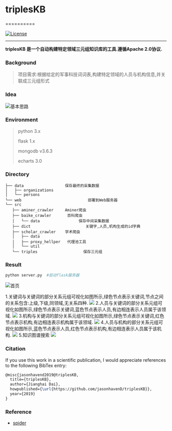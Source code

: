 # triplesKB
==========

[![License](https://img.shields.io/badge/license-Apache%202-4EB1BA.svg)](https://www.apache.org/licenses/LICENSE-2.0.html)

*****

**triplesKB 是一个自动构建特定领域三元组知识库的工具.遵循Apache 2.0协议.**

### Background

> 项目需求:根据给定的军事科技词词表,构建特定领域的人员与机构信息,并关联成三元组形式

### Idea

![基本思路](img/pipline.png)

### Environment

> python 3.x
>
> flask 1.x
>
> mongodb v3.6.3
>
> echarts 3.0

### Directory
```
├── data                  保存最终的采集数据
│   ├── organizations
│   └── persons
└── web                             部署到Web服务器
└── src
   ├── aminer_crawler     Aminer爬虫
   ├── baike_crawler       百科爬虫
   │   └── data                 保存中间采集数据
   ├── dict                        关键字,人员,机构生成的id字典
   ├── scholar_crawler    学术爬虫
   │   ├── data
   │   ├── proxy_hellper   代理池工具
   │   └── util
   └── triples                    保存三元组
```
### Result

```python
python server.py  #启动flask服务器
```

![首页](img/web_index.png)

1.关键词与关键词的部分关系元组可视化如图所示,绿色节点表示关键词,节点之间的关系包含:上级,下级,同领域,无关系四种.
![](img/1.png)
2.人员与关键词的部分关系元组可视化如图所示,绿色节点表示关键词,蓝色节点表示人员,有边相连表示人员属于该领域.
![](img/2.png)
3.机构与关键词的部分关系元组可视化如图所示,绿色节点表示关键词,红色节点表示机构,有边相连表示机构属于该领域.
![](img/3.png)
4.人员与机构的部分关系元组可视化如图所示,蓝色节点表示人员,红色节点表示机构,有边相连表示人员属于该机构.
![](img/4.png)
5.知识图谱搜索
![](img/search_keyword.png)


### Citation

If you use this work in a scientific publication, I would appreciate references to the following BibTex entry:

```latex
@misc{jasonhavend2019@triplesKB,
  title={triplesKB},
  author={Jianghai Dai},
  howpublished={\url{https://github.com/jasonhavenD/triplesKB}},
  year={2019}
}
```

### Reference

- [spider](https://github.com/jasonhavend/DJH-Spider)
